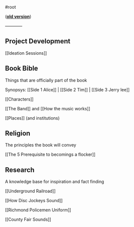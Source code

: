 #root

(**[old version](https://docs.google.com/document/d/1iwVtBTD-E5vu2gH1bZg4UDK4Tl84ruzERf3vYHZ-_es/)**)

————
## Project Development

[[Ideation Sessions]] 

## Book Bible
Things that are officially part of the book

Synopsys: [[Side 1 Alice]] | [[Side 2 Tim]] | [[Side 3 Jerry lee]]

[[Characters]]

[[The Band]] and [[How the music works]]

[[Places]] (and institutions)

## Religion
The principles the book will convey

[[The 5 Prerequisite to becomings a flocker]]

## Research
A knowledge base for inspiration and fact finding

[[Underground Railroad]]

[[How Disc Jockeys Sound]]

[[Richmond Policemen Uniform]]

[[County Fair Sounds]]


